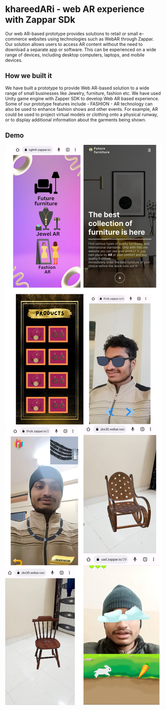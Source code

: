 # khareedARi - web AR experience with Zappar SDk
Our web AR-based prototype provides solutions to retail or small e-commerce websites using technologies such as WebAR through Zappar. Our solution allows users to access AR content without the need to download a separate app or software. This can be experienced on a wide range of devices, including desktop computers, laptops, and mobile devices.

## How we built it
We have built a prototype to provide Web AR-based solution to a wide range of small businesses like Jewelry, furniture, fashion etc. We have used Unity game engine with Zapper SDK to develop Web AR based experience. Some of our prototype features include - 
FASHION - AR technology can also be used to enhance fashion shows and other events. For example, AR could be used to project virtual models or clothing onto a physical runway, or to display additional information about the garments being shown.


## Demo

![](one.png)
![](two.png)
